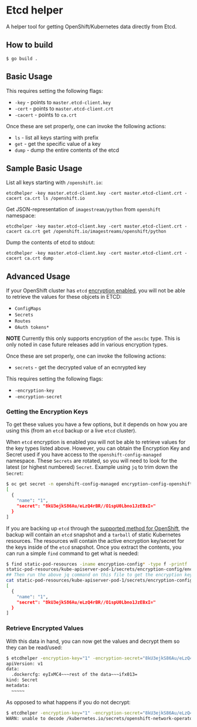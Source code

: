 # Etcd helper

A helper tool for getting OpenShift/Kubernetes data directly from Etcd.

## How to build

    $ go build .

## Basic Usage

This requires setting the following flags:

* `-key` - points to `master.etcd-client.key`
* `-cert` - points to `master.etcd-client.crt`
* `-cacert` - points to `ca.crt`

Once these are set properly, one can invoke the following actions:

* `ls` - list all keys starting with prefix
* `get` - get the specific value of a key
* `dump` - dump the entire contents of the etcd

## Sample Basic Usage

List all keys starting with `/openshift.io`:

```
etcdhelper -key master.etcd-client.key -cert master.etcd-client.crt -cacert ca.crt ls /openshift.io
```

Get JSON-representation of `imagestream/python` from `openshift` namespace:

```
etcdhelper -key master.etcd-client.key -cert master.etcd-client.crt -cacert ca.crt get /openshift.io/imagestreams/openshift/python
```

Dump the contents of etcd to stdout:

```
etcdhelper -key master.etcd-client.key -cert master.etcd-client.crt -cacert ca.crt dump
```

## Advanced Usage

If your OpenShift cluster has `etcd` [encryption enabled](https://docs.openshift.com/container-platform/4.9/security/encrypting-etcd.html), you will not be able to retrieve the values for these objcets in ETCD:

* `ConfigMaps`
* `Secrets`
* `Routes`
* `OAuth tokens*`

**NOTE** Currently this only supports encryption of the `aescbc` type. This is only noted in case future releases add in various encryption types.

Once these are set properly, one can invoke the following actions:

* `secrets` - get the decrypted value of an ecnrypted key

This requires setting the following flags:

* `-encryption-key`
* `-encryption-secret`

### Getting the Encryption Keys

To get these values you have a few options, but it depends on how you are using this (from an `etcd` backup or a live `etcd` cluster).

When `etcd` encryption is enabled you will not be able to retrieve values for the key types listed above. However, you can obtain the Encryption Key and Secret used if you have access to the `openshift-config-managed` namespace. These `Secrets` are rotated, so you will need to look for the latest (or highest numbered) `Secret`. Example using `jq` to trim down the `Secret`:

```sh
$ oc get secret -n openshift-config-managed encryption-config-openshift-kube-apiserver -o json | jq -r '.data."encryption-config"' | base64 -d | jq -r '.resources[0].providers[0].aescbc.keys'
[
  {
    "name": "1",
    "secret": "8kU3ejkS86Au/eLzQ4rBR//O1spU0Lbno1JzEBxI="
  }
]
```

If you are backing up `etcd` through the [supported method for OpenShift](https://docs.openshift.com/container-platform/4.9/backup_and_restore/control_plane_backup_and_restore/backing-up-etcd.html), the backup will contain an `etcd` snapshot and a `tarball` of static Kubernetes resources. The resources will contain the active encryption key/secret for the keys inside of the `etcd` snapshot. Once you extract the contents, you can run a simple `find` command to get what is needed:

```sh
$ find static-pod-resources -iname encryption-config* -type f -printf '%T+ %p\n' | sort | head -n 1 | awk '{print $2}'
static-pod-resources/kube-apiserver-pod-1/secrets/encryption-config/encryption-config
## Then run the above jq command on this file to get the encryption key/secret used for this backup
cat static-pod-resources/kube-apiserver-pod-1/secrets/encryption-config/encryption-config | jq -r '.data."encryption-config"' | base64 -d | jq -r '.resources[0].providers[0].aescbc.keys'
[
  {
    "name": "1",
    "secret": "8kU3ejkS86Au/eLzQ4rBR//O1spU0Lbno1JzEBxI="
  }
]
```

### Retrieve Encrypted Values

With this data in hand, you can now get the values and decrypt them so they can be read/used:

```sh
$ etcdhelper -encryption-key="1" -encryption-secret="8kU3ejkS86Au/eLzQ4rBR//O1spU0Lbno1JzEBxI=" -key master.etcd-client.key -cert master.etcd-client.crt -cacert ca.crt secrets /kubernetes.io/secrets/openshift-network-operator/default-dockercfg-1h8g7
apiVersion: v1
data:
  .dockercfg: eyIxMC4~~~rest of the data~~~ifx013= 
kind: Secret
metadata:
  ~~~~~
```

As opposed to what happens if you do not decrypt:

```sh
$ etcdhelper -encryption-key="1" -encryption-secret="8kU3ejkS86Au/eLzQ4rBR//O1spU0Lbno1JzEBxI=" -key master.etcd-client.key -cert master.etcd-client.crt -cacert ca.crt get /kubernetes.io/secrets/openshift-network-operator/default-dockercfg-1h8g7
WARN: unable to decode /kubernetes.io/secrets/openshift-network-operator/default-dockercfg-1h8g7: yaml: invalid leading UTF-8 octet
```
